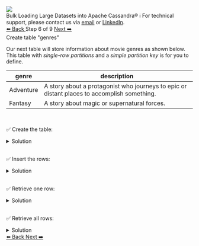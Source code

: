 <!-- TOP -->
<div class="top">
  <img src="https://datastax-academy.github.io/katapod-shared-assets/images/ds-academy-logo.svg" />
  <div class="scenario-title-section">
    <span class="scenario-title">Bulk Loading Large Datasets into Apache Cassandra®</span>
    <span class="scenario-subtitle">ℹ️ For technical support, please contact us via <a href="mailto:aleksandr.volochnev@datastax.com">email</a> or <a href="https://dtsx.io/aleks">LinkedIn</a>.</span>
  </div>
</div>

<!-- NAVIGATION -->
<div id="navigation-top" class="navigation-top">
 <a href='command:katapod.loadPage?[{"step":"step5-astra"}]'
   class="btn btn-dark navigation-top-left">⬅️ Back
 </a>
<span class="step-count"> Step 6 of 9</span>
 <a href='command:katapod.loadPage?[{"step":"step7-astra"}]' 
    class="btn btn-dark navigation-top-right">Next ➡️
  </a>
</div>

<!-- CONTENT -->

<div class="step-title">Create table "genres"</div>

Our next table will store information about movie genres as shown below. This table 
with *single-row partitions* and a *simple partition key* is for you to define.

| genre     | description |
|-----------|-------------|
| Adventure |  A story about a protagonist who journeys to epic or distant places to accomplish something. |
| Fantasy   |  A story about magic or supernatural forces. | 

<br/>

✅ Create the table:
<details>
  <summary>Solution</summary>

```
CREATE TABLE IF NOT EXISTS genres (
  genre TEXT,
  description TEXT,
  PRIMARY KEY ((genre))
);
```

</details>

<br/>

✅ Insert the rows:
<details>
  <summary>Solution</summary>

```
INSERT INTO genres (genre, description) 
VALUES ('Adventure', 'A story about a protagonist who journeys to epic or distant places to accomplish something.');
INSERT INTO genres (genre, description) 
VALUES ('Fantasy', 'A story about magic or supernatural forces.');
```

</details>

<br/>

✅ Retrieve one row:
<details>
  <summary>Solution</summary>

```
SELECT * FROM genres
WHERE genre = 'Fantasy';
```

</details>

<br/>

✅ Retrieve all rows:
<details>
  <summary>Solution</summary>

```
SELECT * FROM genres;
```

</details>

<!-- NAVIGATION -->
<div id="navigation-bottom" class="navigation-bottom">
 <a href='command:katapod.loadPage?[{"step":"step5-astra"}]'
   class="btn btn-dark navigation-bottom-left">⬅️ Back
 </a>
 <a href='command:katapod.loadPage?[{"step":"step7-astra"}]'
    class="btn btn-dark navigation-bottom-right">Next ➡️
  </a>
</div>

